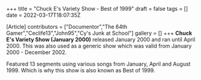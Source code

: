 +++
title = "Chuck E's Variety Show - Best of 1999"
draft = false
tags = []
date = 2022-03-17T18:07:35Z

[Article]
contributors = ["Documentor","The 64th Gamer","Ceclife13","John95","Cy's Junk at School"]
gallery = []
+++
**Chuck E's Variety Show (January 2000)** released January 2000 and ran until April 2000. This was also used as a generic show which was valid from January 2000 - December 2002. 

Featured 13 segments using various songs from January, April and August 1999. Which is why this show is also known as Best of 1999.